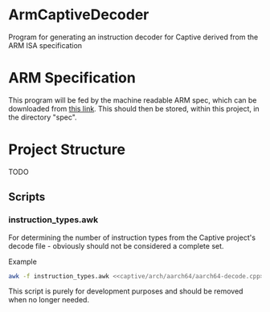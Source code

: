 # ArmCaptiveDecoder
Program for generating an instruction decoder for Captive derived from the ARM ISA specification

# ARM Specification
This program will be fed by the machine readable ARM spec, which can be downloaded from [this link](https://developer.arm.com/-/media/developer/products/architecture/armv8-a-architecture/ARMv82A-SysReg-00bet3.1.tar.gz). This should then be stored, within this project, in the directory "spec".

# Project Structure

TODO

## Scripts

### instruction_types.awk
For determining the number of instruction types from the Captive project's decode file - obviously should not be considered a complete set. 

Example
```sh
awk -f instruction_types.awk <<captive/arch/aarch64/aarch64-decode.cpp>>
```

This script is purely for development purposes and should be removed when no longer needed.
